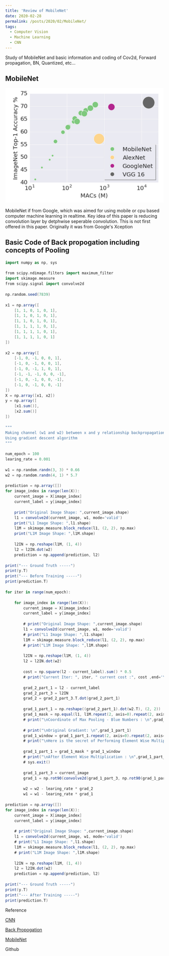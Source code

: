 ```yaml
---
title: 'Review of MobileNet'
date: 2020-02-28
permalink: /posts/2020/02/MobileNet/
tags:
  - Computer Vision
  - Machine Learning
  - CNN
---
```


Study of MobileNet and basic information and coding of Cov2d, Forward propagation, BN, Quantized, etc...

## MobileNet
![MobileNet](/images/MobileNet.jpg)

MobileNet if from Google, which was aimed for using mobile or cpu based computer machine learning in realtime.
Key idea of this paper is reducing convolution layer by detphwise seperable convolution. This is not first offered in this paper. Originally it was from Google's Xception

## Basic Code of Back propogation including concepts of Pooling

```groovy
import numpy as np, sys

from scipy.ndimage.filters import maximum_filter
import skimage.measure
from scipy.signal import convolve2d

np.random.seed(7839)

x1 = np.array([
    [1, 1, 0, 1, 0, 1],
    [1, 1, 0, 1, 0, 1],
    [1, 1, 0, 1, 0, 1],
    [1, 1, 1, 1, 0, 1],
    [1, 1, 1, 1, 0, 1],
    [1, 1, 1, 1, 0, 1]
])

x2 = np.array([
    [-1, 0, -1, 0, 0, 1],
    [-1, 0, -1, 0, 0, 1],
    [-1, 0, -1, 1, 0, 1],
    [-1, -1, -1, 0, 0, -1],
    [-1, 0, -1, 0, 0, -1],
    [-1, 0, -1, 0, 0, -1]
])
X = np.array([x1, x2])
y = np.array([
    [x1.sum()],
    [x2.sum()]
])

"""
Making channel (w1 and w2) between x and y relationship backpropagation of including Max Pool without Activation Layer
Using gradient descent algorithm
"""

num_epoch = 100
learing_rate = 0.001

w1 = np.random.randn(3, 3) * 0.66
w2 = np.random.randn(4, 1) * 5.7

prediction = np.array([])
for image_index in range(len(X)):
    current_image = X[image_index]
    current_label = y[image_index]

    print("Original Image Shape: ",current_image.shape)
    l1 = convolve2d(current_image, w1, mode='valid')
    print("L1 Image Shape: ",l1.shape)
    l1M = skimage.measure.block_reduce(l1, (2, 2), np.max)
    print("L1M Image Shape: ",l1M.shape)

    l2IN = np.reshape(l1M, (1, 4))
    l2 = l2IN.dot(w2)
    prediction = np.append(prediction, l2)

print("--- Ground Truth -----")
print(y.T)
print("--- Before Training -----")
print(prediction.T)

for iter in range(num_epoch):

    for image_index in range(len(X)):
        current_image = X[image_index]
        current_label = y[image_index]

        # print("Original Image Shape: ",current_image.shape)
        l1 = convolve2d(current_image, w1, mode='valid')
        # print("L1 Image Shape: ",l1.shape)
        l1M = skimage.measure.block_reduce(l1, (2, 2), np.max)
        # print("L1M Image Shape: ",l1M.shape)

        l2IN = np.reshape(l1M, (1, 4))
        l2 = l2IN.dot(w2)

        cost = np.square(l2 - current_label).sum() * 0.5
        # print("Current Iter: ", iter, " current cost :", cost ,end='\r')

        grad_2_part_1 = l2 - current_label
        grad_2_part_3 = l2IN
        grad_2 = grad_2_part_3.T.dot(grad_2_part_1)

        grad_1_part_1 = np.reshape((grad_2_part_1).dot(w2.T), (2, 2))
        grad_1_mask = np.equal(l1, l1M.repeat(2, axis=0).repeat(2, axis=1)).astype(int)
        # print("\nCoordinate of Max Pooling - Blue Numbers : \n",grad_1_mask)

        # print("\nOriginal Gradient: \n",grad_1_part_1)
        grad_1_window = grad_1_part_1.repeat(2, axis=0).repeat(2, axis=1)
        # print("\nHere is the secret of Performing Element Wise Multiplication : \n",grad_1_window)

        grad_1_part_1 = grad_1_mask * grad_1_window
        # print("\nAfter Element Wise Multiplication : \n",grad_1_part_1)
        # sys.exit()

        grad_1_part_3 = current_image
        grad_1 = np.rot90(convolve2d(grad_1_part_3, np.rot90(grad_1_part_1, 2), mode='valid'), 2)

        w2 = w2 - learing_rate * grad_2
        w1 = w1 - learing_rate * grad_1

prediction = np.array([])
for image_index in range(len(X)):
    current_image = X[image_index]
    current_label = y[image_index]

    # print("Original Image Shape: ",current_image.shape)
    l1 = convolve2d(current_image, w1, mode='valid')
    # print("L1 Image Shape: ",l1.shape)
    l1M = skimage.measure.block_reduce(l1, (2, 2), np.max)
    # print("L1M Image Shape: ",l1M.shape)

    l2IN = np.reshape(l1M, (1, 4))
    l2 = l2IN.dot(w2)
    prediction = np.append(prediction, l2)

print("--- Ground Truth -----")
print(y.T)
print("--- After Training -----")
print(prediction.T)
```


Reference

[CNN](https://www.youtube.com/watch?v=iaSUYvmCekI)

[Back Propogation](https://medium.com/the-bioinformatics-press/only-numpy-understanding-back-propagation-for-max-pooling-layer-in-multi-layer-cnn-with-example-f7be891ee4b4)

[MobileNet](https://arxiv.org/pdf/1704.04861.pdf)

Github